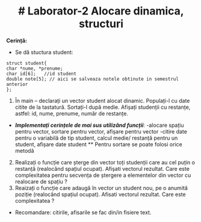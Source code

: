 <h1 align="center">
# Laborator-2 Alocare dinamica, structuri
</h1>

**Cerință:**

- Se dă stuctura student: 
```
struct student{
char *nume, *prenume;
char id[6];   //id student
double note[5]; // aici se salveaza notele obtinute in semestrul anterior
};
```

1. În main – declarați un vector student alocat dinamic. Populați-l cu date citite de la tastatură. Sortați-l după medie. Afișați studenții cu restanțe, astfel: id, nume, prenume, număr de restanțe.  

* ***Implementați cerințele de mai sus utilizând funcții***: 
 -alocare spațiu pentru vector, sortare pentru vector, afișare pentru vector
 -citire date pentru o variabilă de tip student, calcul medie/ restanță pentru un student, afișare date student 
** Pentru sortare se poate folosi orice metodă

2. Realizați o funcție care șterge din vector toți studenții care au cel puțin o restanță (realocând spațiul ocupat).  Afișati vectorul rezultat. Care este complexitatea pentru secvența de ștergere a elementelor din vector cu realocare de spațiu ? 
3. Reaizați o funcție care adaugă în vector un student nou, pe o anumită poziție (realocând spațiul ocupat).  Afisati vectorul rezultat. Care este complexitatea ?

* Recomandare: citirile, afisarile se fac din/in fisiere text.
